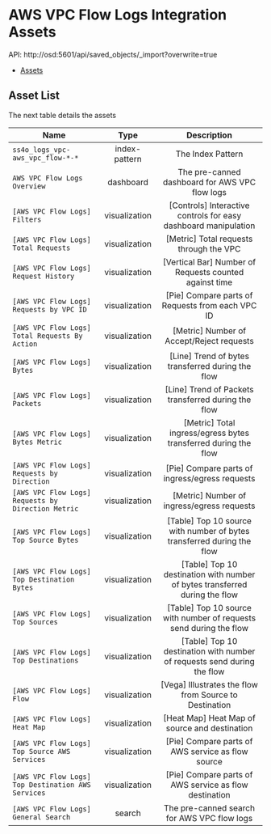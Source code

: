 # AWS VPC Flow Logs Integration Assets

API: http://osd:5601/api/saved_objects/_import?overwrite=true

- [Assets](aws_vpc_flow-1.0.0.ndjson)

## Asset List

The next table details the assets

| Name                                               |     Type      |                                 Description                                 |
| -------------------------------------------------- | :-----------: | :-------------------------------------------------------------------------: |
| `ss4o_logs_vpc-aws_vpc_flow-*-*`                   | index-pattern |                              The Index Pattern                              |
| `AWS VPC Flow Logs Overview`                       |   dashboard   |               The pre-canned dashboard for AWS VPC flow logs                |
| `[AWS VPC Flow Logs] Filters`                      | visualization |       [Controls] Interactive controls for easy dashboard manipulation       |
| `[AWS VPC Flow Logs] Total Requests`               | visualization |                   [Metric] Total requests through the VPC                   |
| `[AWS VPC Flow Logs] Request History`              | visualization |           [Vertical Bar] Number of Requests counted against time            |
| `[AWS VPC Flow Logs] Requests by VPC ID`           | visualization |              [Pie] Compare parts of Requests from each VPC ID               |
| `[AWS VPC Flow Logs] Total Requests By Action`     | visualization |                  [Metric] Number of Accept/Reject requests                  |
| `[AWS VPC Flow Logs] Bytes`                        | visualization |              [Line] Trend of bytes transferred during the flow              |
| `[AWS VPC Flow Logs] Packets`                      | visualization |             [Line] Trend of Packets transferred during the flow             |
| `[AWS VPC Flow Logs] Bytes Metric`                 | visualization |       [Metric] Total ingress/egress bytes transferred during the flow       |
| `[AWS VPC Flow Logs] Requests by Direction`        | visualization |               [Pie] Compare parts of ingress/egress requests                |
| `[AWS VPC Flow Logs] Requests by Direction Metric` | visualization |                 [Metric] Number of ingress/egress requests                  |
| `[AWS VPC Flow Logs] Top Source Bytes`             | visualization |   [Table] Top 10 source with number of bytes transferred during the flow    |
| `[AWS VPC Flow Logs] Top Destination Bytes`        | visualization | [Table] Top 10 destination with number of bytes transferred during the flow |
| `[AWS VPC Flow Logs] Top Sources`                  | visualization |     [Table] Top 10 source with number of requests send during the flow      |
| `[AWS VPC Flow Logs] Top Destinations`             | visualization |   [Table] Top 10 destination with number of requests send during the flow   |
| `[AWS VPC Flow Logs] Flow`                         | visualization |           [Vega] Illustrates the flow from Source to Destination            |
| `[AWS VPC Flow Logs] Heat Map`                     | visualization |                [Heat Map] Heat Map of source and destination                |
| `[AWS VPC Flow Logs] Top Source AWS Services`      | visualization |              [Pie] Compare parts of AWS service as flow source              |
| `[AWS VPC Flow Logs] Top Destination AWS Services` | visualization |           [Pie] Compare parts of AWS service as flow destination            |
| `[AWS VPC Flow Logs] General Search`               |    search     |                 The pre-canned search for AWS VPC flow logs                 |
